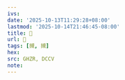 ```yaml
---
ivs:
date: '2025-10-13T11:29:28+08:00'
lastmod: '2025-10-14T21:46:45-08:00'
title: 󰡬
url: 󰡬
tags: [摫, 摫]
hex: 
src: GHZR, DCCV
note:
---
```

